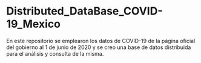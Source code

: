 # Distributed_DataBase_COVID-19_Mexico
En este repositorio se emplearon los datos de COVID-19 de la página oficial del gobierno al 1 de junio de 2020 y se creo una base de datos distribuida para el análisis y consulta de la misma.
